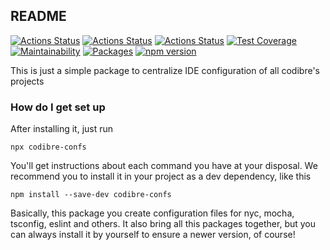 ## README

[![Actions Status](https://github.com/Codibre/confs/workflows/build/badge.svg)](https://github.com/Codibre/confs/actions)
[![Actions Status](https://github.com/Codibre/confs/workflows/test/badge.svg)](https://github.com/Codibre/confs/actions)
[![Actions Status](https://github.com/Codibre/confs/workflows/lint/badge.svg)](https://github.com/Codibre/confs/actions)
[![Test Coverage](https://api.codeclimate.com/v1/badges/786f2feef20063142467/test_coverage)](https://codeclimate.com/github/Codibre/confs/test_coverage)
[![Maintainability](https://api.codeclimate.com/v1/badges/786f2feef20063142467/maintainability)](https://codeclimate.com/github/Codibre/confs/maintainability)
[![Packages](https://david-dm.org/Codibre/confs.svg)](https://david-dm.org/Codibre/confs)
[![npm version](https://badge.fury.io/js/%40codibre%2Fconfs.svg)](https://badge.fury.io/js/%40codibre%2Fconfs)

This is just a simple package to centralize IDE configuration of all codibre's projects

### How do I get set up

After installing it, just run

```
npx codibre-confs
```

You'll get instructions about each command you have at your disposal. We recommend you to install it in your project as a dev dependency, like this

```
npm install --save-dev codibre-confs
```

Basically, this package you create configuration files for nyc, mocha, tsconfig, eslint and others.
It also bring all this packages together, but you can always install it by yourself to ensure a newer version, of course!
